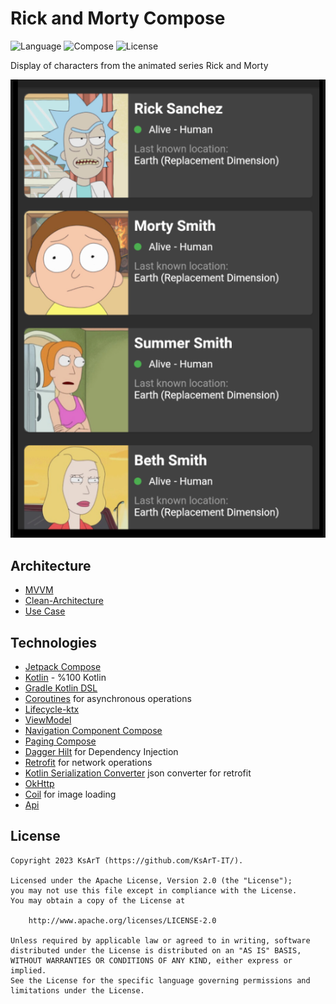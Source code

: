 # Rick and Morty Compose

![Language](https://img.shields.io/badge/Kotlin-1.9.20-blue) ![Compose](https://img.shields.io/badge/Compose-1.5.4-magenta) ![License](https://img.shields.io/aur/license/android-studio)

Display of characters from the animated series Rick and Morty

![Title](/img/title.png)

## Architecture

- [MVVM](https://ru.wikipedia.org/wiki/Model-View-ViewModel)
- [Clean-Architecture](https://blog.cleancoder.com/uncle-bob/2012/08/13/the-clean-architecture.html)
- [Use Case](https://en.wikipedia.org/wiki/Use_case)

## Technologies

- [Jetpack Compose](https://developer.android.com/jetpack/compose)
- [Kotlin](https://kotlinlang.org) - %100 Kotlin
- [Gradle Kotlin DSL](https://docs.gradle.org/current/userguide/kotlin_dsl.html)
- [Coroutines](https://github.com/Kotlin/kotlinx.coroutines) for asynchronous operations
- [Lifecycle-ktx](https://developer.android.com/kotlin/ktx)
- [ViewModel](https://developer.android.com/topic/libraries/architecture/viewmodel)
- [Navigation Component Compose](https://developer.android.com/jetpack/compose/navigation)
- [Paging Compose](https://developer.android.com/jetpack/androidx/releases/paging)
- [Dagger Hilt](https://developer.android.com/training/dependency-injection/hilt-android) for Dependency Injection
- [Retrofit](https://github.com/square/retrofit) for network operations
- [Kotlin Serialization Converter](https://github.com/JakeWharton/retrofit2-kotlinx-serialization-converter) json converter for retrofit
- [OkHttp](https://github.com/square/okhttp)
- [Coil](https://coil-kt.github.io/coil/compose/) for image loading
- [Api](https://rickandmortyapi.com/documentation/#get-all-characters)

## License

```
Copyright 2023 KsArT (https://github.com/KsArT-IT/).

Licensed under the Apache License, Version 2.0 (the "License");
you may not use this file except in compliance with the License.
You may obtain a copy of the License at

    http://www.apache.org/licenses/LICENSE-2.0

Unless required by applicable law or agreed to in writing, software
distributed under the License is distributed on an "AS IS" BASIS,
WITHOUT WARRANTIES OR CONDITIONS OF ANY KIND, either express or implied.
See the License for the specific language governing permissions and
limitations under the License.
```
